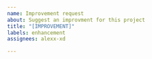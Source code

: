 ```yaml
---
name: Improvement request
about: Suggest an improvment for this project
title: "[IMPROVEMENT]"
labels: enhancement
assignees: alexx-xd

---
```



